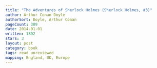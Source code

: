 ```yaml
---
title: "The Adventures of Sherlock Holmes (Sherlock Holmes, #3)"
author: Arthur Conan Doyle
authorSort: Doyle, Arthur Conan
pageCount: 389
date: 2014-01-01
written: 1892
stars: 3
layout: post
category: book
tags: read unreviewed
mapping: England, UK, Europe
---
```

